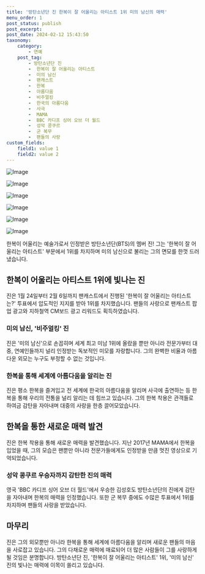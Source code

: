```yaml
---
title: '방탄소년단 진 한복이 잘 어울리는 아티스트 1위 미의 남신의 매력'
menu_order: 1
post_status: publish
post_excerpt: 
post_date: 2024-02-12 15:43:50
taxonomy:
    category:
        - 연예
    post_tag:
        - 방탄소년단 진
        -  한복이 잘 어울리는 아티스트
        -  미의 남신
        -  팬캐스트
        -  한복
        -  아름다움
        -  비주얼킹
        -  한국의 아름다움
        -  사극
        -  MAMA
        -  BBC 카디프 싱어 오브 더 월드
        -  성악 콩쿠르
        -  군 복무
        -  팬들의 사랑
custom_fields:
    field1: value 1
    field2: value 2
---
```


![Image](https://ssl.pstatic.net/mimgnews/image/108/2024/02/12/0003214314_001_20240212081801242.jpg?type=w540)

![Image](https://mimgnews.pstatic.net/image/108/2024/02/12/0003214314_002_20240212081801318.jpg?type=w540)

![Image](https://ssl.pstatic.net/mimgnews/image/108/2024/02/12/0003214314_003_20240212081801380.jpg?type=w540)

![Image](https://mimgnews.pstatic.net/image/108/2024/02/12/0003214314_004_20240212081801429.jpg?type=w540)

![Image](https://ssl.pstatic.net/mimgnews/image/108/2024/02/12/0003214314_005_20240212081801571.jpg?type=w540)

![Image](https://mimgnews.pstatic.net/image/108/2024/02/12/0003214314_006_20240212081801680.jpg?type=w540)

한복이 어울리는 예술가로서 인정받은 방탄소년단(BTS)의 멤버 진! 그는 '한복이 잘 어울리는 아티스트' 부문에서 1위를 차지하며 미의 남신으로 불리는 그의 면모를 한껏 드러냈습니다.
## 한복이 어울리는 아티스트 1위에 빛나는 진
진은 1월 24일부터 2월 6일까지 팬캐스트에서 진행된 '한복이 잘 어울리는 아티스트는?' 투표에서 압도적인 지지를 받아 1위를 차지했습니다. 팬들의 사랑으로 팬캐스트 팝업 광고와 지하철역 CM보드 광고 리워드도 획득하였습니다.
### 미의 남신, '비주얼킹' 진
진은 '미의 남신'으로 손꼽히며 세계 최고 미남 1위에 올랐을 뿐만 아니라 전문가부터 대중, 연예인들까지 널리 인정받는 독보적인 미모를 자랑합니다. 그의 완벽한 비율과 아름다운 외모는 누구도 부정할 수 없는 것입니다.
### 한복을 통해 세계에 아름다움을 알리는 진
진은 평소 한복을 즐겨입고 전 세계에 한국의 아름다움을 알리며 사극에 출연하는 등 한복을 통해 우리의 전통을 널리 알리는 데 힘쓰고 있습니다. 그의 한복 착용은 관객들로 하여금 감탄을 자아내며 대중의 사랑을 한층 끌어모았습니다.
## 한복을 통한 새로운 매력 발견
진은 한복 착용을 통해 새로운 매력을 발견했습니다. 지난 2017년 MAMA에서 한복을 입었을 때, 그의 모습은 팬뿐만 아니라 전문가들에게도 인정받을 만큼 멋진 영상으로 기억되었습니다. 
### 성악 콩쿠르 우승자까지 감탄한 진의 매력
영국 'BBC 카디프 싱어 오브 더 월드'에서 우승한 김성호도 방탄소년단의 진에게 감탄을 자아내며 한복의 매력을 인정했습니다. 또한 군 복무 중에도 수많은 투표에서 1위를 차지하며 팬들의 사랑을 받았습니다.
## 마무리
진은 그의 외모뿐만 아니라 한복을 통해 세계에 아름다움을 알리며 새로운 팬들의 마음을 사로잡고 있습니다. 그의 다채로운 매력에 매료되어 더 많은 사람들이 그를 사랑하게 될 것임은 분명합니다. 방탄소년단 진, '한복이 잘 어울리는 아티스트' 1위, '미의 남신' 진의 빛나는 매력에 이목이 쏠리고 있습니다.
